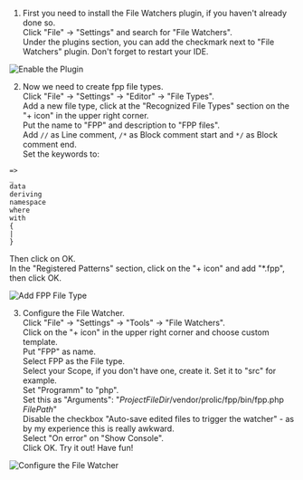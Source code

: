 1) First you need to install the File Watchers plugin, if you haven't already done so.  
Click "File" -> "Settings" and search for "File Watchers".  
Under the plugins section, you can add the checkmark next to "File Watchers" plugin. Don't forget to restart your IDE.

![Enable the Plugin](https://raw.githubusercontent.com/prolic/fpp/master/docs/img/phpstorm_1.png)

2) Now we need to create fpp file types.  
Click "File" -> "Settings" -> "Editor" -> "File Types".  
Add a new file type, click at the "Recognized File Types" section on the "+ icon" in the upper right corner.  
Put the name to "FPP" and description to "FPP files".  
Add `//` as Line comment, `/*` as Block comment start and `*/` as Block comment end.  
Set the keywords to:  

```
=>
_
data
deriving
namespace
where
with
{
|
}
```

Then click on OK.  
In the "Registered Patterns" section, click on the "+ icon" and add "*.fpp", then click OK.  

![Add FPP File Type](https://raw.githubusercontent.com/prolic/fpp/master/docs/img/phpstorm_2.png)

3) Configure the File Watcher.  
Click "File" -> "Settings" -> "Tools" -> "File Watchers".  
Click on the "+ icon" in the upper right corner and choose custom template.  
Put "FPP" as name.  
Select FPP as the File type.  
Select your Scope, if you don't have one, create it. Set it to "src" for example.  
Set "Programm" to "php".  
Set this as "Arguments": "$ProjectFileDir$/vendor/prolic/fpp/bin/fpp.php $FilePath$"  
Disable the checkbox "Auto-save edited files to trigger the watcher" - as by my experience this is really awkward.  
Select "On error" on "Show Console".  
Click OK. Try it out! Have fun!  

![Configure the File Watcher](https://raw.githubusercontent.com/prolic/fpp/master/docs/img/phpstorm_3.png)
